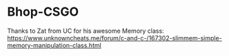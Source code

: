 # Bhop-CSGO
Thanks to Zat from UC for his awesome Memory class: https://www.unknowncheats.me/forum/c-and-c-/167302-slimmem-simple-memory-manipulation-class.html
